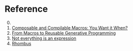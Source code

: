 # Reference

0. []()
0. [Composable and Compilable Macros: You Want it When?](https://www.cs.utah.edu/plt/publications/macromod.pdf)
0. [From Macros to Reusable Generative Programming](http://cs.brown.edu/~sk/Publications/Papers/Published/kfd-macro-to-gen-prog/)
0. [Not everything is an expression](https://codewords.recurse.com/issues/two/not-everything-is-an-expression)
0. [Rhombus](https://github.com/racket/rhombus-prototype)

